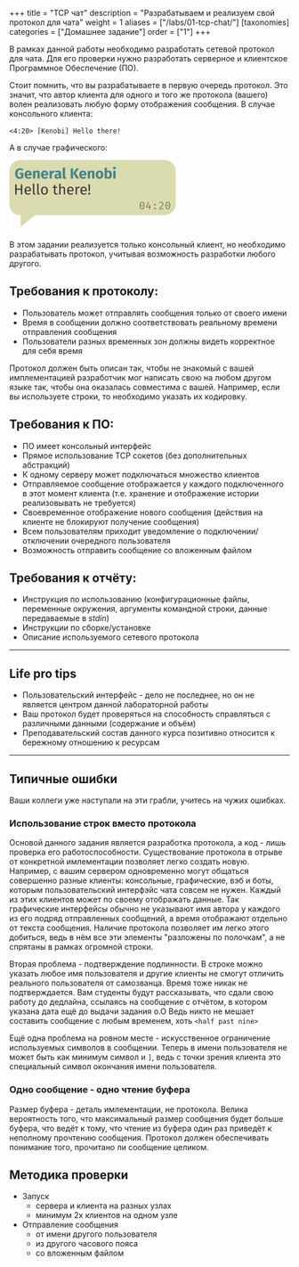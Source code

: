 +++
title = "TCP чат"
description = "Разрабатываем и реализуем свой протокол для чата"
weight = 1
aliases = ["/labs/01-tcp-chat/"]
[taxonomies]
categories = ["Домашнее задание"]
order = ["1"]
+++

В рамках данной работы необходимо разработать сетевой протокол для чата.
Для его проверки нужно разработать серверное и клиентское Программное Обеспечение (ПО).

Стоит помнить, что вы разрабатываете в первую очередь протокол.
Это значит, что автор клиента для одного и того же протокола (вашего) волен реализовать любую форму отображения сообщения.
В случае консольного клиента:
```
<4:20> [Kenobi] Hello there!
```
А в случае графического:

![An image of a chat bubble](/chat-bubble.svg)

В этом задании реализуется только консольный клиент, но необходимо разрабатывать протокол, учитывая возможность разработки любого другого.

## Требования к протоколу:
* Пользователь может отправлять сообщения только от своего имени
* Время в сообщении должно соответствовать реальному времени отправления сообщения
* Пользователи разных временных зон должны видеть корректное для себя время

Протокол должен быть описан так, чтобы не знакомый с вашей имплементацией разработчик мог написать свою на любом другом языке так, чтобы она оказалась совместима с вашей.
Например, если вы используете строки, то необходимо указать их кодировку.

## Требования к ПО:
* ПО имеет консольный интерфейс
* Прямое использование TCP сокетов (без дополнительных абстракций)
* К одному серверу может подключаться множество клиентов
* Отправляемое сообщение отображается у каждого подключенного в этот момент клиента (т.е. хранение и отображение истории реализовывать не требуется)
* Своевременное отображение нового сообщения (действия на клиенте не блокируют получение сообщения)
* Всем пользователям приходит уведомление о подключении/отключении очередного пользователя
* Возможность отправить сообщение со вложенным файлом

## Требования к отчёту:
* Инструкция по использованию (конфигурационные файлы, переменные окружения, аргументы командной строки, данные передаваемые в *stdin*)
* Инструкции по сборке/установке
* Описание используемого сетевого протокола

___

## Life pro tips

* Пользовательский интерфейс - дело не последнее, но он не является центром данной лабораторной работы
* Ваш протокол будет проверяться на способность справляться с различными данными (содержание и объём)
* Преподавательский состав данного курса позитивно относится к бережному отношению к ресурсам

___

## Типичные ошибки

Ваши коллеги уже наступали на эти грабли, учитесь на чужих ошибках.

### Использование строк вместо протокола

Основой данного задания является разработка протокола, а код - лишь проверка его работоспособности.
Существование протокола в отрыве от конкретной имлементации позволяет легко создать новую.
Например, с вашим сервером одновременно могут общаться совершенно разные клиенты: консольные, графические, вэб и боты, которым пользовательский интерфэйс чата совсем не нужен.
Каждый из этих клиентов может по своему отображать данные.
Так графические интерфейсы обычно не указывают имя автора у каждого из его подряд отправленных сообщений, а время отображают отдельно от текста сообщения.
Наличие протокола позволяет им легко этого добиться, ведь в нём все эти элементы "разложены по полочкам", а не спрятаны в рамках огромной строки.

Вторая проблема - подтверждение подлинности.
В строке можно указать любое имя пользователя и другие клиенты не смогут отличить реального пользователя от самозванца.
Время тоже никак не подтверждается.
Вам студенты будут рассказывать, что сдали свою работу до дедлайна, ссылаясь на сообщение с отчётом, в котором указана дата ещё до выдачи задания о.О
Ведь никто не мешает составить сообщение с любым временем, хоть `<half past nine>`

Ещё одна проблема на ровном месте - искусственное ограничение используемых символов в сообщении.
Теперь в имени пользователя не может быть как минимум символ и `]`, ведь с точки зрения клиента это специальный символ окончания имени пользователя.

### Одно сообщение - одно чтение буфера

Размер буфера - деталь имлементации, не протокола.
Велика вероятность того, что максимальный размер сообщения будет больше буфера, что ведёт к тому, что чтение из буфера один раз приведёт к неполному прочтению сообщения.
Протокол должен обеспечивать понимание того, прочитано ли сообщение целиком.

## Методика проверки

* Запуск
  * сервера и клиента на разных узлах
  * минимум 2х клиентов на одном узле
* Отправление сообщения
  * от имени другого пользователя
  * из другого часового пояса
  * со вложенным файлом

